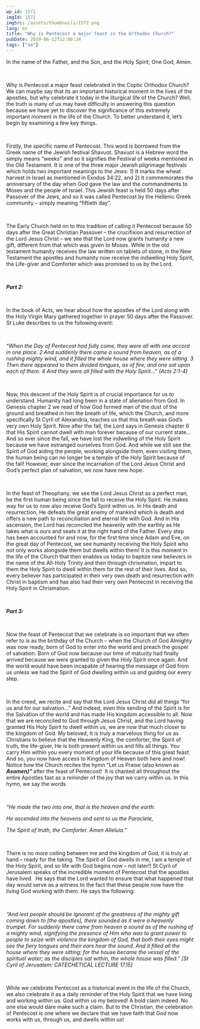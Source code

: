 ```yaml
---
wp_id: 1571
imgId: 1572
imgSrc: /assets/thumbnails/1572.png
lang: en
title: "Why is Pentecost a major feast in the Orthodox Church?"
pubDate: 2019-06-12T12:00:24
tags: ["aa"]
---
```

<!-- page: 6 -->

<p>In the name of the Father, and the Son, and the Holy Spirit; One God, Amen.</p>
<p>&nbsp;</p>
<p>Why is Pentecost a major feast celebrated in the Coptic Orthodox Church? We can maybe say that its an important historical moment in the lives of the apostles, but why celebrate it today in the liturgical life of the Church? Well, the truth is many of us may have difficulty in answering this question because we have yet to discover the significance of this extremely important moment in the life of the Church. To better understand it, let&#8217;s begin by examining a few key things.</p>
<p>&nbsp;</p>
<p>Firstly, the specific name of Pentecost. This word is borrowed from the Greek name of the Jewish festival Shavuot. Shavuot is a Hebrew word the simply means “weeks” and so it signifies the Festival of weeks mentioned in the Old Testament. It is one of the three major Jewish pilgrimage festivals which holds two important meanings to the Jews: 1) It marks the wheat harvest in Israel as mentioned in Exodus 34:22, and 2) it commemorates the anniversary of the day when God gave the law and the commandments to Moses and the people of Israel. This Jewish feast is held 50 days after Passover of the Jews, and so it was called Pentecost by the Hellenic Greek community – simply meaning “fiftieth day”.</p>
<p>&nbsp;</p>
<p>The Early Church held on to this tradition of calling it Pentecost because 50 days after the Great Christian Passover – the crucifixion and resurrection of the Lord Jesus Christ &#8211; we see that the Lord now grants humanity a new gift, different from that which was given to Moses. While in the old testament humanity receives the law written on tablets of stone, in the New Testament the apostles and humanity now receive the indwelling Holy Spirit, the Life-giver and Comforter which was promised to us by the Lord.</p>
<p>&nbsp;</p>
<p><strong><em>Part 2: </em></strong></p>
<p>&nbsp;</p>
<p>In the book of Acts, we hear about how the apostles of the Lord along with the Holy Virgin Mary gathered together in prayer 50 days after the Passover. St Luke describes to us the following event:</p>
<p>&nbsp;</p>
<p><em>“When the Day of Pentecost had fully come, they were all with one accord in one place. 2 And suddenly there came a sound from heaven, as of a rushing mighty wind, and it filled the whole house where they were sitting. 3 Then there appeared to them divided tongues, as of fire, and one sat upon each of them. 4 And they were all filled with the Holy Spirit…” (Acts 2:1-4)</em></p>
<p><em> </em></p>
<p>Now, this descent of the Holy Spirit is of crucial importance for us to understand. Humanity had long been in a state of alienation from God. In Genesis chapter 2 we read of how God formed man of the dust of the ground and breathed in him the breath of life, which the Church, and more specifically St Cyril of Alexandria, teaches us that this breath was God’s very own Holy Spirit. Now after the fall, the Lord says in Genesis chapter 6 that His Spirit cannot dwell with man forever because of our current state… And so ever since the fall, we have lost the indwelling of the Holy Spirit because we have estranged ourselves from God. And while we still see the Spirit of God aiding the people, working alongside them, even visiting them, the human being can no longer be a temple of the Holy Spirit because of the fall! However, ever since the incarnation of the Lord Jesus Christ and God’s perfect plan of salvation, we now have new hope.</p>
<p>&nbsp;</p>
<p>In the feast of Theophany, we see the Lord Jesus Christ as a perfect man, be the first human being since the fall to receive the Holy Spirit. He makes way for us to now also receive God’s Spirit within us. In His death and resurrection, He defeats the great enemy of mankind which is death and offers a new path to reconciliation and eternal life with God. And in His ascension, the Lord has reconciled the heavenly with the earthly as He takes what is ours and seats it at the right hand of the Father. Every step has been accounted for and now, for the first time since Adam and Eve, on the great day of Pentecost, we see humanity receiving the Holy Spirit who not only works alongside them but dwells within them! It is this moment in the life of the Church that then enables us today to baptize new believers in the name of the All-Holy Trinity and then through chrismation, impart to them the Holy Spirit to dwell within them for the rest of their lives. And so, every believer has participated in their very own death and resurrection with Christ in baptism and has also had their very own Pentecost in receiving the Holy Spirit in Chrismation.</p>
<p>&nbsp;</p>
<p><strong><em>Part 3: </em></strong></p>
<p>&nbsp;</p>
<p>Now the feast of Pentecost that we celebrate is so important that we often refer to is as the birthday of the Church – when the Church of God Almighty was now ready, born of God to enter into the world and preach the gospel of salvation. Born of God now because our time of maturity had finally arrived because we were granted to given the Holy Spirit once again. And the world would have been incapable of hearing the message of God from us unless we had the Spirit of God dwelling within us and guiding our every step.</p>
<p>&nbsp;</p>
<p>In the creed, we recite and say that the Lord Jesus Christ did all things “for us and for our salvation…” And indeed, even this sending of the Spirit is for the Salvation of the world and has made His kingdom accessible to all. Now that we are reconciled to God through Jesus Christ, and the Lord having granted His Holy Spirit to dwell within us, we are now that much closer to the kingdom of God. My beloved, It is truly a marvelous thing for us as Christians to believe that the Heavenly King, the comforter, the Spirit of truth, the life-giver, He is both present within us and fills all things. You carry Him within you every moment of your life because of this great feast. And so, you now have access to Kingdom of Heaven both here and now! Notice how the Church recites the hymn “Let us Praise (also known as <strong><em>Asomen)” </em></strong>after the feast of Pentecost!  It is chanted all throughout the entire Apostles fast as a reminder of the joy that we carry within us. In this hymn, we say the words</p>
<p>&nbsp;</p>
<p><em>“He made the two into one, that is the heaven and the earth.</em></p>
<p><em>He ascended into the heavens and sent to us the Paraclete, </em></p>
<p><em>The Spirit of truth, the Comforter. Amen Alleluia.” </em></p>
<p><em> </em></p>
<p>There is no more ceiling between me and the kingdom of God, it is truly at hand – ready for the taking. The Spirit of God dwells in me, I am a temple of the Holy Spirit, and so life with God begins now – not later!! St Cyril of Jerusalem speaks of the incredible moment of Pentecost that the apostles have lived.  He says that the Lord wanted to ensure that what happened that day would serve as a witness to the fact that these people now have the living God working with them. He says the following:</p>
<p>&nbsp;</p>
<p><em>“And lest people should be ignorant of the greatness of the mighty gift coming down to [the apostles], there sounded as it were a heavenly trumpet. For suddenly there came from heaven a sound as of the rushing of a mighty wind, signifying the presence of Him who was to grant power to people to seize with violence the kingdom of God, that both their eyes might see the fiery tongues and their ears hear the sound. And it filled all the house where they were sitting; for the house became the vessel of the spiritual water; as the disciples sat within, the whole house was filled.” [St Cyril of Jerusalem: CATECHETICAL LECTURE 17.15] </em></p>
<p>&nbsp;</p>
<p>While we celebrate Pentecost as a historical event in the life of the Church, we also celebrate it as a daily reminder of the Holy Spirit that we have living and working within us. God within us my beloved! A bold claim indeed. No one else would dare make such a claim. But to the Christian, the celebration of Pentecost is one where we declare that we have faith that God now works with us, through us, and dwells within us!</p>
